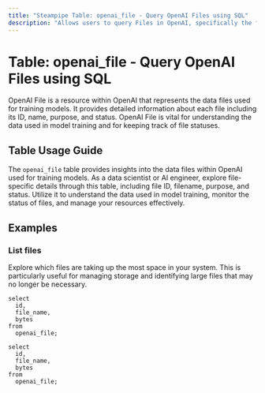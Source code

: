 ```yaml
---
title: "Steampipe Table: openai_file - Query OpenAI Files using SQL"
description: "Allows users to query Files in OpenAI, specifically the file ID, filename, purpose and status, providing insights into the file data used for training models."
---
```


# Table: openai_file - Query OpenAI Files using SQL

OpenAI File is a resource within OpenAI that represents the data files used for training models. It provides detailed information about each file including its ID, name, purpose, and status. OpenAI File is vital for understanding the data used in model training and for keeping track of file statuses.

## Table Usage Guide

The `openai_file` table provides insights into the data files within OpenAI used for training models. As a data scientist or AI engineer, explore file-specific details through this table, including file ID, filename, purpose, and status. Utilize it to understand the data used in model training, monitor the status of files, and manage your resources effectively.

## Examples

### List files
Explore which files are taking up the most space in your system. This is particularly useful for managing storage and identifying large files that may no longer be necessary.

```sql+postgres
select
  id,
  file_name,
  bytes
from
  openai_file;
```

```sql+sqlite
select
  id,
  file_name,
  bytes
from
  openai_file;
```